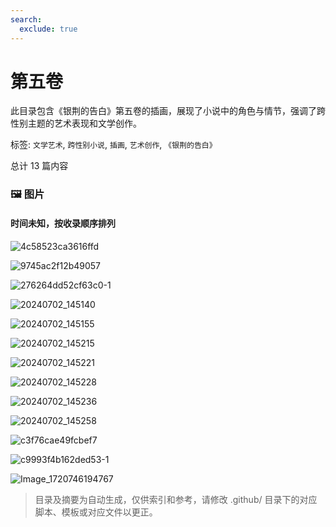 ```yaml
---
search:
  exclude: true
---
```



# 第五卷

此目录包含《银荆的告白》第五卷的插画，展现了小说中的角色与情节，强调了跨性别主题的艺术表现和文学创作。


标签: `文学艺术`, `跨性别小说`, `插画`, `艺术创作`, `《银荆的告白》`


总计 13 篇内容



### 🖼️ 图片


#### 时间未知，按收录顺序排列


![4c58523ca3616ffd](4c58523ca3616ffd.webp)


![9745ac2f12b49057](9745ac2f12b49057.webp)


![276264dd52cf63c0-1](276264dd52cf63c0-1.webp)


![20240702_145140](20240702_145140.jpeg)


![20240702_145155](20240702_145155.jpeg)


![20240702_145215](20240702_145215.jpeg)


![20240702_145221](20240702_145221.jpeg)


![20240702_145228](20240702_145228.jpeg)


![20240702_145236](20240702_145236.jpeg)


![20240702_145258](20240702_145258.jpeg)


![c3f76cae49fcbef7](c3f76cae49fcbef7.webp)


![c9993f4b162ded53-1](c9993f4b162ded53-1.webp)


![Image_1720746194767](Image_1720746194767.jpg)


> 目录及摘要为自动生成，仅供索引和参考，请修改 .github/ 目录下的对应脚本、模板或对应文件以更正。
